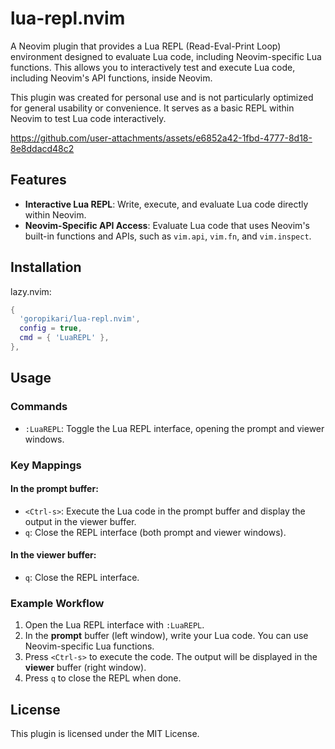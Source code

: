# lua-repl.nvim

A Neovim plugin that provides a Lua REPL (Read-Eval-Print Loop) environment designed to evaluate Lua code, including Neovim-specific Lua functions. This allows you to interactively test and execute Lua code, including Neovim's API functions, inside Neovim.

This plugin was created for personal use and is not particularly optimized for general usability or convenience. It serves as a basic REPL within Neovim to test Lua code interactively.

https://github.com/user-attachments/assets/e6852a42-1fbd-4777-8d18-8e8ddacd48c2

## Features

- **Interactive Lua REPL**: Write, execute, and evaluate Lua code directly within Neovim.
- **Neovim-Specific API Access**: Evaluate Lua code that uses Neovim's built-in functions and APIs, such as `vim.api`, `vim.fn`, and `vim.inspect`.

## Installation

lazy.nvim:

```lua
{
  'goropikari/lua-repl.nvim',
  config = true,
  cmd = { 'LuaREPL' },
},
```

## Usage

### Commands

- `:LuaREPL`: Toggle the Lua REPL interface, opening the prompt and viewer windows.

### Key Mappings

#### In the **prompt** buffer:
- `<Ctrl-s>`: Execute the Lua code in the prompt buffer and display the output in the viewer buffer.
- `q`: Close the REPL interface (both prompt and viewer windows).

#### In the **viewer** buffer:
- `q`: Close the REPL interface.

### Example Workflow

1. Open the Lua REPL interface with `:LuaREPL`.
2. In the **prompt** buffer (left window), write your Lua code. You can use Neovim-specific Lua functions.
3. Press `<Ctrl-s>` to execute the code. The output will be displayed in the **viewer** buffer (right window).
4. Press `q` to close the REPL when done.

## License

This plugin is licensed under the MIT License.
